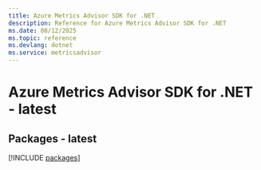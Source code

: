 ```yaml
---
title: Azure Metrics Advisor SDK for .NET
description: Reference for Azure Metrics Advisor SDK for .NET
ms.date: 08/12/2025
ms.topic: reference
ms.devlang: dotnet
ms.service: metricsadvisor
---
```

# Azure Metrics Advisor SDK for .NET - latest
## Packages - latest
[!INCLUDE [packages](metrics-advisor-index.md)]